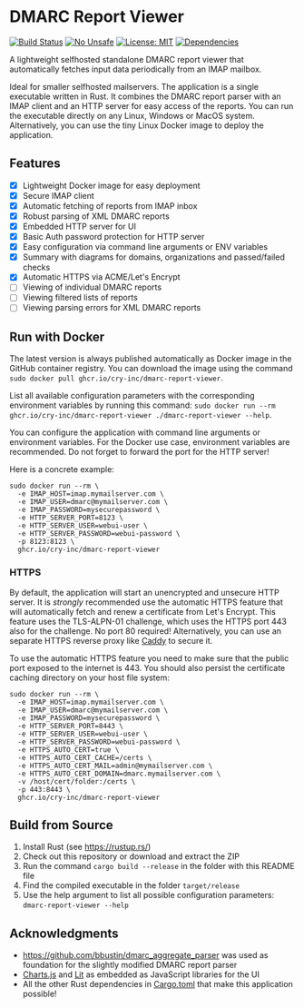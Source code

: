 # DMARC Report Viewer
[![Build Status](https://github.com/cry-inc/dmarc-report-viewer/workflows/CI/badge.svg)](https://github.com/cry-inc/dmarc-report-viewer/actions)
[![No Unsafe](https://img.shields.io/badge/unsafe-forbidden-brightgreen.svg)](https://doc.rust-lang.org/nomicon/meet-safe-and-unsafe.html)
[![License: MIT](https://img.shields.io/badge/License-MIT-blue.svg)](https://opensource.org/licenses/MIT)
[![Dependencies](https://deps.rs/repo/github/cry-inc/dmarc-report-viewer/status.svg)](https://deps.rs/repo/github/cry-inc/dmarc-report-viewer)

A lightweight selfhosted standalone DMARC report viewer that automatically fetches input data periodically from an IMAP mailbox.

Ideal for smaller selfhosted mailservers.
The application is a single executable written in Rust.
It combines the DMARC report parser with an IMAP client and an HTTP server for easy access of the reports.
You can run the executable directly on any Linux, Windows or MacOS system.
Alternatively, you can use the tiny Linux Docker image to deploy the application.

## Features
- [x] Lightweight Docker image for easy deployment
- [x] Secure IMAP client
- [x] Automatic fetching of reports from IMAP inbox
- [x] Robust parsing of XML DMARC reports
- [x] Embedded HTTP server for UI
- [x] Basic Auth password protection for HTTP server
- [x] Easy configuration via command line arguments or ENV variables
- [x] Summary with diagrams for domains, organizations and passed/failed checks
- [x] Automatic HTTPS via ACME/Let's Encrypt
- [ ] Viewing of individual DMARC reports
- [ ] Viewing filtered lists of reports
- [ ] Viewing parsing errors for XML DMARC reports

## Run with Docker
The latest version is always published automatically as Docker image in the GitHub container registry.
You can download the image using the command `sudo docker pull ghcr.io/cry-inc/dmarc-report-viewer`.

List all available configuration parameters with the corresponding environment variables by running this command:
`sudo docker run --rm ghcr.io/cry-inc/dmarc-report-viewer ./dmarc-report-viewer --help`.

You can configure the application with command line arguments or environment variables.
For the Docker use case, environment variables are recommended.
Do not forget to forward the port for the HTTP server!

Here is a concrete example: 

    sudo docker run --rm \
      -e IMAP_HOST=imap.mymailserver.com \
      -e IMAP_USER=dmarc@mymailserver.com \
      -e IMAP_PASSWORD=mysecurepassword \
      -e HTTP_SERVER_PORT=8123 \
      -e HTTP_SERVER_USER=webui-user \
      -e HTTP_SERVER_PASSWORD=webui-password \
      -p 8123:8123 \
      ghcr.io/cry-inc/dmarc-report-viewer

### HTTPS
By default, the application will start an unencrypted and unsecure HTTP server.
It is *strongly* recommended use the automatic HTTPS feature that will automatically fetch and renew a certificate from Let's Encrypt.
This feature uses the TLS-ALPN-01 challenge, which uses the HTTPS port 443 also for the challenge. No port 80 required!
Alternatively, you can use an separate HTTPS reverse proxy like [Caddy](https://caddyserver.com/) to secure it.

To use the automatic HTTPS feature you need to make sure that the public port exposed to the internet is 443.
You should also persist the certificate caching directory on your host file system:

    sudo docker run --rm \
      -e IMAP_HOST=imap.mymailserver.com \
      -e IMAP_USER=dmarc@mymailserver.com \
      -e IMAP_PASSWORD=mysecurepassword \
      -e HTTP_SERVER_PORT=8443 \
      -e HTTP_SERVER_USER=webui-user \
      -e HTTP_SERVER_PASSWORD=webui-password \
      -e HTTPS_AUTO_CERT=true \
      -e HTTPS_AUTO_CERT_CACHE=/certs \
      -e HTTPS_AUTO_CERT_MAIL=admin@mymailserver.com \
      -e HTTPS_AUTO_CERT_DOMAIN=dmarc.mymailserver.com \
      -v /host/cert/folder:/certs \
      -p 443:8443 \
      ghcr.io/cry-inc/dmarc-report-viewer

## Build from Source
1. Install Rust (see https://rustup.rs/)
2. Check out this repository or download and extract the ZIP
3. Run the command `cargo build --release` in the folder with this README file
4. Find the compiled executable in the folder `target/release`
5. Use the help argument to list all possible configuration parameters: `dmarc-report-viewer --help`

## Acknowledgments
- https://github.com/bbustin/dmarc_aggregate_parser was used as foundation for the slightly modified DMARC report parser
- [Charts.js](https://github.com/chartjs/Chart.js) and [Lit](https://lit.dev/) as embedded as JavaScript libraries for the UI
- All the other Rust dependencies in [Cargo.toml](Cargo.toml) that make this application possible!
